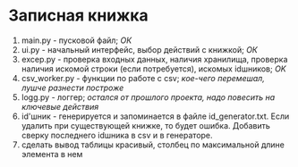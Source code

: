# Записная книжка
1. main.py - пусковой файл; *ОК*
2. ui.py - начальный интерфейс, выбор действий с книжкой; *ОК*
3. excep.py - проверка входных данных, наличия хранилища, проверка наличия искомой строки (если потребуется), искомых idшников; *OK*
4. csv_worker.py - функции по работе с csv; *кое-чего перемешал, лушче разнести построже*
5. logg.py - логгер; *остался от прошлого проекта, надо повесить на ключевые действия*
6. id'шник - генерируется и запоминается в файле id_generator.txt. Если удалить при существующей книжке, то будет ошибка. Добавить сверку последнего idшника в csv и в генераторе.
7. сделать вывод таблицы красивый, столбец по максимальной длине элемента в нем
